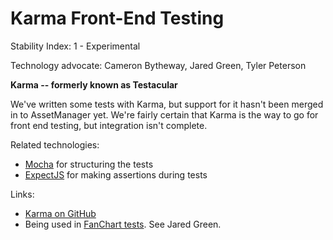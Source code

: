 Karma Front-End Testing
=======================

Stability Index: 1 - Experimental

Technology advocate: Cameron Bytheway, Jared Green, Tyler Peterson

**Karma -- formerly known as Testacular**

We've written some tests with Karma, but support for it hasn't been merged in to AssetManager yet. We're fairly certain that Karma is the way to go for front end testing, but integration isn't complete.

Related technologies:
* [Mocha](Mocha.md) for structuring the tests
* [ExpectJS](ExpectJS.md) for making assertions during tests

Links:
* [Karma on GitHub](http://karma-runner.github.io/0.8/index.html)
* Being used in [FanChart tests](https://github.com/fs-webdev/fanchart/tree/master/test). See Jared Green.